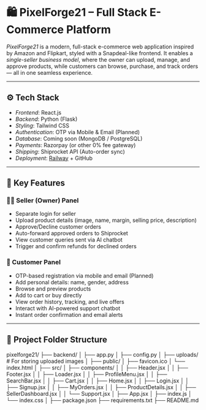 # 🛍 PixelForge21 – Full Stack E-Commerce Platform

*PixelForge21* is a modern, full-stack e-commerce web application inspired by Amazon and Flipkart, styled with a Snapdeal-like frontend. It enables a *single-seller business model*, where the owner can upload, manage, and approve products, while customers can browse, purchase, and track orders — all in one seamless experience.

---

## ⚙ Tech Stack

- *Frontend*: React.js
- *Backend*: Python (Flask)
- *Styling*: Tailwind CSS
- *Authentication*: OTP via Mobile & Email (Planned)
- *Database*: Coming soon (MongoDB / PostgreSQL)
- *Payments*: Razorpay (or other 0% fee gateway)
- *Shipping*: Shiprocket API (Auto-order sync)
- *Deployment*: [Railway](https://railway.app) + GitHub

---

## 🚀 Key Features

### 👨‍💼 Seller (Owner) Panel
- Separate login for seller
- Upload product details (image, name, margin, selling price, description)
- Approve/Decline customer orders
- Auto-forward approved orders to Shiprocket
- View customer queries sent via AI chatbot
- Trigger and confirm refunds for declined orders

### 🛒 Customer Panel
- OTP-based registration via mobile and email (Planned)
- Add personal details: name, gender, address
- Browse and preview products
- Add to cart or buy directly
- View order history, tracking, and live offers
- Interact with AI-powered support chatbot
- Instant order confirmation and email alerts

---

## 📁 Project Folder Structure

pixelforge21/ ├── backend/ │   ├── app.py │   ├── config.py │   ├── uploads/               # For storing uploaded images │ ├── public/ │   ├── favicon.ico │   └── index.html │ ├── src/ │   ├── components/ │   │   ├── Header.jsx │   │   ├── Footer.jsx │   │   ├── Loader.jsx │   │   ├── ProfileMenu.jsx │   │   ├── SearchBar.jsx │   │   ├── Cart.jsx │   │   ├── Home.jsx │   │   ├── Login.jsx │   │   ├── Signup.jsx │   │   ├── MyOrders.jsx │   │   ├── ProductDetails.jsx │   │   ├── SellerDashboard.jsx │   │   └── Support.jsx │   ├── App.jsx │   ├── index.js │   └── index.css │ ├── package.json ├── requirements.txt ├── README.md



